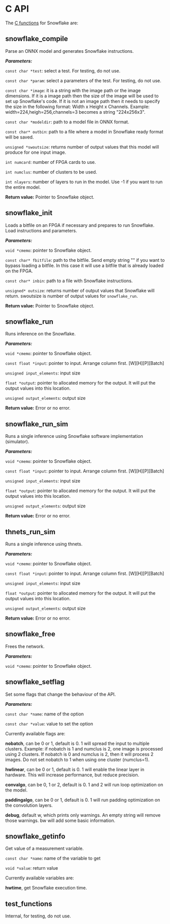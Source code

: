 # C API

The [C functions](https://github.com/FWDNXT/Snowflake-SDK/blob/master/sdk/api.h) for Snowflake are:

## snowflake_compile

Parse an ONNX model and generates Snowflake instructions.

***Parameters:***

`const char *test`:  select a test. For testing, do not use.

`const char *param`: select a parameters of the test. For testing, do not use. 

`const char *image`: it is a string with the image path or the image dimensions. If it is a image path then the size of the image will be used to set up Snowflake's code. If it is not an image path then it needs to specify the size in the following format: Width x Height x Channels. Example: width=224,heigh=256,channels=3 becomes a string "224x256x3".    

`const char *modeldir`: path to a model file in ONNX format.

`const char* outbin`: path to a file where a model in Snowflake ready format will be saved.

`unsigned *swoutsize`: returns number of output values that this model will produce for one input image.

`int numcard`: number of FPGA cards to use.

`int numclus`: number of clusters to be used.

`int nlayers`: number of layers to run in the model. Use -1 if you want to run the entire model.  

**Return value:** Pointer to Snowflake object.

## snowflake_init

Loads a bitfile on an FPGA if necessary and prepares to run Snowflake. Load instructions and parameters.

***Parameters:***

`void *cmemo`: pointer to Snowflake object.

`const char* fbitfile`: path to the bitfile. Send empty string &quot;&quot; if you want to bypass loading a bitfile. In this case it will use a bitfile that is already loaded on the FPGA.    

`const char* inbin`: path to a file with Snowflake instructions.

`unsigned* outsize`: returns number of output values that Snowflake will return. swoutsize is number of output values for `snowflake_run`.   

**Return value:** Pointer to Snowflake object.

## snowflake_run

Runs inference on the Snowflake.

***Parameters:***

`void *cmemo`: pointer to Snowflake object.

`const float *input`: pointer to input. Arrange column first. [W][H][P][Batch]

`unsigned input_elements`: input size

`float *output`: pointer to allocated memory for the output. It will put the output values into this location. 

`unsigned output_elements`: output size

**Return value:** Error or no error.

## snowflake_run_sim

Runs a single inference using Snowflake software implementation (simulator).

***Parameters:***  

`void *cmemo`: pointer to Snowflake object.

`const float *input`: pointer to input. Arrange column first. [W][H][P][Batch]

`unsigned input_elements`: input size

`float *output`: pointer to allocated memory for the output. It will put the output values into this location. 

`unsigned output_elements`: output size

**Return value:** Error or no error.

## thnets_run_sim

Runs a single inference using thnets.

***Parameters:***  

`void *cmemo`: pointer to Snowflake object.

`const float *input`: pointer to input. Arrange column first. [W][H][P][Batch]

`unsigned input_elements`: input size

`float *output`: pointer to allocated memory for the output. It will put the output values into this location. 

`unsigned output_elements`: output size

**Return value:** Error or no error.

## snowflake_free

Frees the network.

***Parameters:***

`void *cmemo`: pointer to Snowflake object.

## snowflake_setflag

Set some flags that change the behaviour of the API.

***Parameters:***

`const char *name`: name of the option

`const char *value`: value to set the option 

Currently available flags are:

**nobatch**, can be 0 or 1, default is 0. 1 will spread the input to multiple clusters. Example: if nobatch is 1 and numclus is 2, one image is processed using 2 clusters. If nobatch is 0 and numclus is 2, then it will process 2 images. Do not set nobatch to 1 when using one cluster (numclus=1).

**hwlinear**, can be 0 or 1, default is 0. 1 will enable the linear layer in hardware. This will increase performance, but reduce precision.    

**convalgo**, can be 0, 1 or 2, default is 0. 1 and 2 will run loop optimization on the model.

**paddingalgo**, can be 0 or 1, default is 0. 1 will run padding optimization on the convolution layers.  

**debug**, default w, which prints only warnings. An empty string will remove those warnings. bw will add some basic information.    

## snowflake_getinfo

Get value of a measurement variable.

`const char *name`: name of the variable to get 

`void *value`: return value
  
Currently available variables are:

**hwtime**, get Snowflake execution time.    

## test_functions

Internal, for testing, do not use.
